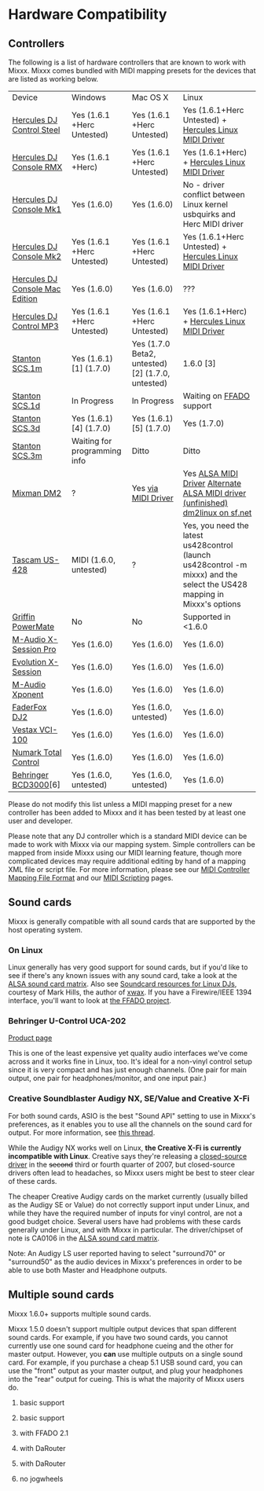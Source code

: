 # Hardware Compatibility

## Controllers

The following is a list of hardware controllers that are known to work
with Mixxx. Mixxx comes bundled with MIDI mapping presets for the
devices that are listed as working below.

|                                                                 |                              |                                                         |                                                                                                                                                                                                                                                         |
| --------------------------------------------------------------- | ---------------------------- | ------------------------------------------------------- | ------------------------------------------------------------------------------------------------------------------------------------------------------------------------------------------------------------------------------------------------------- |
| Device                                                          | Windows                      | Mac OS X                                                | Linux                                                                                                                                                                                                                                                   |
| [Hercules DJ Control Steel](Hercules%20PC%20DJ%20Console)       | Yes (1.6.1 +Herc Untested)   | Yes (1.6.1 +Herc Untested)                              | Yes (1.6.1+Herc Untested) + [Hercules Linux MIDI Driver](http://ts.hercules.com/eng/index.php?pg=view_files&gid=2&fid=28&pid=215&cid=1#section1)                                                                                                        |
| [Hercules DJ Console RMX](Hercules%20PC%20DJ%20Console)         | Yes (1.6.1 +Herc)            | Yes (1.6.1 +Herc Untested)                              | Yes (1.6.1+Herc) + [Hercules Linux MIDI Driver](http://ts.hercules.com/eng/index.php?pg=view_files&gid=2&fid=28&pid=215&cid=1#section1)                                                                                                                 |
| [Hercules DJ Console Mk1](Hercules%20PC%20DJ%20Console)         | Yes (1.6.0)                  | Yes (1.6.0)                                             | No - driver conflict between Linux kernel usbquirks and Herc MIDI driver                                                                                                                                                                                |
| [Hercules DJ Console Mk2](Hercules%20PC%20DJ%20Console)         | Yes (1.6.1 +Herc Untested)   | Yes (1.6.1 +Herc Untested)                              | Yes (1.6.1+Herc Untested) + [Hercules Linux MIDI Driver](http://ts.hercules.com/eng/index.php?pg=view_files&gid=2&fid=28&pid=215&cid=1#section1)                                                                                                        |
| [Hercules DJ Console Mac Edition](Hercules%20PC%20DJ%20Console) | Yes (1.6.0)                  | Yes (1.6.0)                                             | ???                                                                                                                                                                                                                                                     |
| [Hercules DJ Control MP3](Hercules_PC_DJ_Console)               | Yes (1.6.1 +Herc Untested)   | Yes (1.6.1 +Herc Untested)                              | Yes (1.6.1+Herc) + [Hercules Linux MIDI Driver](http://ts.hercules.com/eng/index.php?pg=view_files&gid=2&fid=28&pid=215&cid=1#section1)                                                                                                                 |
| [Stanton SCS.1m](Stanton%20SCS.1m)                              | Yes (1.6.1) \[1\] (1.7.0)    | Yes (1.7.0 Beta2, untested) \[2\] (1.7.0, untested)     | 1.6.0 \[3\]                                                                                                                                                                                                                                             |
| [Stanton SCS.1d](Stanton%20SCS.1d)                              | In Progress                  | In Progress                                             | Waiting on [FFADO](http://www.ffado.org/) support                                                                                                                                                                                                       |
| [Stanton SCS.3d](Stanton%20SCS.3d)                              | Yes (1.6.1)\[4\] (1.7.0)     | Yes (1.6.1)\[5\] (1.7.0)                                | Yes (1.7.0)                                                                                                                                                                                                                                             |
| [Stanton SCS.3m](Stanton%20SCS.3m)                              | Waiting for programming info | Ditto                                                   | Ditto                                                                                                                                                                                                                                                   |
| [Mixman DM2](Mixman%20DM2)                                      | ?                            | Yes [via MIDI Driver](http://www.joemattiello.com/dm2/) | Yes [ALSA MIDI Driver](http://www.jockusch.de/dm2/dm2-pre20080225.tgz) [Alternate ALSA MIDI driver (unfinished)](http://prophet.homelinux.org/usbdm2/usbdm2.tar.bz2) [dm2linux on sf.net](http://sourceforge.net/project/showfiles.php?group_id=198453) |
| [Tascam US-428](Tascam%20US-428)                                | MIDI (1.6.0, untested)       | ?                                                       | Yes, you need the latest us428control (launch us428control -m mixxx) and the select the US428 mapping in Mixxx's options                                                                                                                                |
| [Griffin PowerMate](Griffin%20PowerMate)                        | No                           | No                                                      | Supported in \<1.6.0                                                                                                                                                                                                                                    |
| [M-Audio X-Session Pro](M-Audio%20X-Session%20Pro)              | Yes (1.6.0)                  | Yes (1.6.0)                                             | Yes (1.6.0)                                                                                                                                                                                                                                             |
| [Evolution X-Session](Evolution%20X-Session)                    | Yes (1.6.0)                  | Yes (1.6.0)                                             | Yes (1.6.0)                                                                                                                                                                                                                                             |
| [M-Audio Xponent](M-Audio%20Xponent)                            | Yes (1.6.0)                  | Yes (1.6.0)                                             | Yes (1.6.0)                                                                                                                                                                                                                                             |
| [FaderFox DJ2](FaderFox%20DJ2)                                  | Yes (1.6.0)                  | Yes (1.6.0, untested)                                   | Yes (1.6.0)                                                                                                                                                                                                                                             |
| [Vestax VCI-100](Vestax%20VCI-100)                              | Yes (1.6.0)                  | Yes (1.6.0)                                             | Yes (1.6.0)                                                                                                                                                                                                                                             |
| [Numark Total Control](Numark%20Total%20Control)                | Yes (1.6.0)                  | Yes (1.6.0)                                             | Yes (1.6.0)                                                                                                                                                                                                                                             |
| [Behringer BCD3000](Behringer%20BCD3000)\[6\]                   | Yes (1.6.0, untested)        | Yes (1.6.0, untested)                                   | Yes (1.6.0)                                                                                                                                                                                                                                             |

Please do not modify this list unless a MIDI mapping preset for a new
controller has been added to Mixxx and it has been tested by at least
one user and developer.

Please note that any DJ controller which is a standard MIDI device can
be made to work with Mixxx via our mapping system. Simple controllers
can be mapped from inside Mixxx using our MIDI learning feature, though
more complicated devices may require additional editing by hand of a
mapping XML file or script file. For more information, please see our
[MIDI Controller Mapping File
Format](MIDI%20Controller%20Mapping%20File%20Format) and our [MIDI
Scripting](MIDI%20Scripting) pages.

## Sound cards

Mixxx is generally compatible with all sound cards that are supported by
the host operating system.

### On Linux

Linux generally has very good support for sound cards, but if you'd like
to see if there's any known issues with any sound card, take a look at
the [ALSA sound card
matrix](http://www.alsa-project.org/main/index.php/Matrix:Main). Also
see [Soundcard resources for Linux
DJs](http://www.pogo.org.uk/~mark/linuxdj/), courtesy of Mark Hills, the
author of [xwax](http://www.xwax.co.uk/). If you have a Firewire/IEEE
1394 interface, you'll want to look at [the FFADO
project](http://www.ffado.org).

### Behringer U-Control UCA-202

[Product page](http://www.behringer.com/EN/Products/UCA202.aspx)

This is one of the least expensive yet quality audio interfaces we've
come across and it works fine in Linux, too. It's ideal for a non-vinyl
control setup since it is very compact and has just enough channels.
(One pair for main output, one pair for headphones/monitor, and one
input pair.)

### Creative Soundblaster Audigy NX, SE/Value and Creative X-Fi

For both sound cards, ASIO is the best "Sound API" setting to use in
Mixxx's preferences, as it enables you to use all the channels on the
sound card for output. For more information, see [this
thread](https://sourceforge.net/forum/forum.php?thread_id=1649679&forum_id=156157).

While the Audigy NX works well on Linux, **the Creative X-Fi is
currently incompatible with Linux**. Creative says they're releasing a
[closed-source driver](http://opensource.creative.com/soundcard.html) in
the ~~second~~ third or fourth quarter of 2007, but closed-source
drivers often lead to headaches, so Mixxx users might be best to steer
clear of these cards.

The cheaper Creative Audigy cards on the market currently (usually
billed as the Audigy SE or Value) do not correctly support input under
Linux, and while they have the required number of inputs for vinyl
control, are not a good budget choice. Several users have had problems
with these cards generally under Linux, and with Mixxx in particular.
The driver/chipset of note is CA0106 in the [ALSA sound card
matrix](http://www.alsa-project.org/main/index.php/Matrix:Main).

Note: An Audigy LS user reported having to select "surround70" or
"surround50" as the audio devices in Mixxx's preferences in order to be
able to use both Master and Headphone outputs.

## Multiple sound cards

Mixxx 1.6.0+ supports multiple sound cards.

Mixxx 1.5.0 doesn't support multiple output devices that span different
sound cards. For example, if you have two sound cards, you cannot
currently use one sound card for headphone cueing and the other for
master output. However, you **can** use multiple outputs on a single
sound card. For example, if you purchase a cheap 5.1 USB sound card, you
can use the "front" output as your master output, and plug your
headphones into the "rear" output for cueing. This is what the majority
of Mixxx users do.

1.  basic support

2.  basic support

3.  with FFADO 2.1

4.  with DaRouter

5.  with DaRouter

6.  no jogwheels
